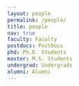 ```yaml
---
layout: people
permalink: /people/
title: people
nav: true
faculty: Faculty
postdocs: PostDocs
phd: Ph.D. Students
master: M.S. Students
undergrad: Undergrads
alumni: Alumni
---
```


